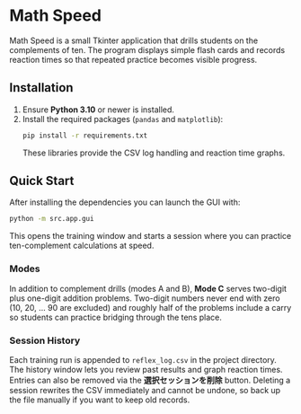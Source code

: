 # Math Speed

Math Speed is a small Tkinter application that drills students on the complements of ten.  The
program displays simple flash cards and records reaction times so that repeated practice becomes
visible progress.

## Installation

1. Ensure **Python 3.10** or newer is installed.
2. Install the required packages (`pandas` and `matplotlib`):
   ```bash
   pip install -r requirements.txt
   ```
   These libraries provide the CSV log handling and reaction time graphs.

## Quick Start

After installing the dependencies you can launch the GUI with:

```bash
python -m src.app.gui
```

This opens the training window and starts a session where you can practice ten-complement
calculations at speed.

### Modes

In addition to complement drills (modes A and B), **Mode C** serves two-digit plus
one-digit addition problems. Two-digit numbers never end with zero (10, 20, ... 90
are excluded) and roughly half of the problems include a carry so students can
practice bridging through the tens place.

### Session History

Each training run is appended to `reflex_log.csv` in the project directory.
The history window lets you review past results and graph reaction times.
Entries can also be removed via the **選択セッションを削除** button.
Deleting a session rewrites the CSV immediately and cannot be undone, so
back up the file manually if you want to keep old records.
